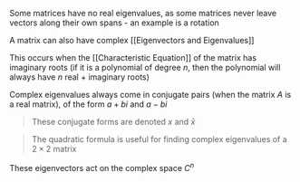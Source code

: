 Some matrices have no real eigenvalues, as some matrices never leave vectors along their own spans - an example is a rotation

A matrix can also have complex [[Eigenvectors and Eigenvalues]]

This occurs when the [[Characteristic Equation]] of the matrix has imaginary roots (if it is a polynomial of degree $n$, then the polynomial will always have $n$ real + imaginary roots)

Complex eigenvalues always come in conjugate pairs (when the matrix $A$ is a real matrix), of the form $a + bi$ and $a - bi$

> These conjugate forms are denoted $x$ and $\bar{x}$

> The quadratic formula is useful for finding complex eigenvalues of a $2 \times 2$ matrix

These eigenvectors act on the complex space $C^n$